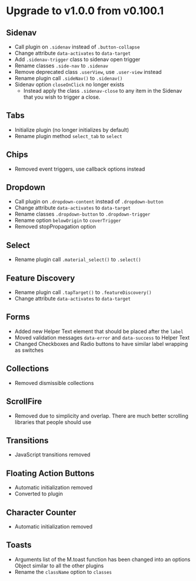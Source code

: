 # Upgrade to v1.0.0 from v0.100.1

## Sidenav
- Call plugin on `.sidenav` instead of `.button-collapse`
- Change attribute `data-activates` to `data-target`
- Add `.sidenav-trigger` class to sidenav open trigger
- Rename classes `.side-nav` to `.sidenav`
- Remove deprecated class `.userView`, use `.user-view` instead
- Rename plugin call `.sideNav()` to `.sidenav()`
- Sidenav option `closeOnClick` no longer exists
  - Instead apply the class `.sidenav-close` to any item in the Sidenav that you wish to trigger a close.


## Tabs
- Initialize plugin (no longer initializes by default)
- Rename plugin method `select_tab` to `select`


## Chips
- Removed event triggers, use callback options instead


## Dropdown
- Call plugin on `.dropdown-content` instead of `.dropdown-button`
- Change attribute `data-activates` to `data-target`
- Rename classes `.dropdown-button` to `.dropdown-trigger`
- Rename option `belowOrigin` to `coverTrigger`
- Removed stopPropagation option


## Select
- Rename plugin call `.material_select()` to `.select()`


## Feature Discovery
- Rename plugin call `.tapTarget()` to `.featureDiscovery()`
- Change attribute `data-activates` to `data-target`


## Forms
- Added new Helper Text element that should be placed after the `label`
- Moved validation messages `data-error` and `data-success` to Helper Text
- Changed Checkboxes and Radio buttons to have similar label wrapping as switches


## Collections
- Removed dismissible collections


## ScrollFire
- Removed due to simplicity and overlap. There are much better scrolling libraries that people should use


## Transitions
- JavaScript transitions removed


## Floating Action Buttons
- Automatic initialization removed
- Converted to plugin


## Character Counter
- Automatic initialization removed

## Toasts
- Arguments list of the M.toast function has been changed into an options Object similar to all the other plugins
- Rename the `className` option to `classes`
